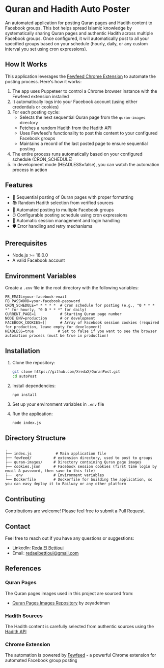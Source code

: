 # Quran and Hadith Auto Poster

An automated application for posting Quran pages and Hadith content to Facebook groups. This bot helps spread Islamic knowledge by systematically sharing Quran pages and authentic Hadith across multiple Facebook groups. Once configured, it will automatically post to all your specified groups based on your schedule (hourly, daily, or any custom interval you set using cron expressions).

## How It Works

This application leverages the [Fewfeed Chrome Extension](https://fewfeed.com/) to automate the posting process. Here's how it works:

1. The app uses Puppeteer to control a Chrome browser instance with the Fewfeed extension installed
2. It automatically logs into your Facebook account (using either credentials or cookies)
3. For each posting cycle:
   - Selects the next sequential Quran page from the `quran-images` directory
   - Fetches a random Hadith from the Hadith API
   - Uses Fewfeed's functionality to post this content to your configured Facebook groups
   - Maintains a record of the last posted page to ensure sequential posting
4. The entire process runs automatically based on your configured schedule (CRON_SCHEDULE)
5. In development mode (HEADLESS=false), you can watch the automation process in action

## Features

- 🕌 Sequential posting of Quran pages with proper formatting
- 📚 Random Hadith selection from verified sources
- 👥 Automated posting to multiple Facebook groups
- ⏰ Configurable posting schedule using cron expressions
- 🔄 Automatic session management and login handling
- 🛡️ Error handling and retry mechanisms

## Prerequisites

- Node.js >= 18.0.0
- A valid Facebook account

## Environment Variables

Create a `.env` file in the root directory with the following variables:

```env
FB_EMAIL=your-facebook-email
FB_PASSWORD=your-facebook-password
CRON_SCHEDULE=* * * * *  # Cron schedule for posting (e.g., "0 * * * *" for hourly, "0 0 * * *" for daily)
CURRENT_PAGE=1           # Starting Quran page number
NODE_ENV=production      # or development
FACEBOOK_COOKIES=[]      # Array of Facebook session cookies (required for production, leave empty for development)
HEADLESS=true           # Set to false if you want to see the browser automation process (must be true in production)
```

## Installation

1. Clone the repository:
   ```bash
   git clone https://github.com/XredaX/QuranPost.git
   cd autoPost
   ```

2. Install dependencies:
   ```bash
   npm install
   ```

3. Set up your environment variables in `.env` file

4. Run the application:
   ```bash
   node index.js
   ```

## Directory Structure

```
.
├── index.js           # Main application file
├── fewfeed/          # extension directory, used to post to groups
├── quran-images/     # Directory containing Quran page images
├── cookies.json      # Facebook session cookies (first time login by email & password, then save to this file)
├── .env              # Environment variables
└── Dockerfile        # Dockerfile for building the application, so you can easy deploy it to Railway or any other platform
```

## Contributing

Contributions are welcome! Please feel free to submit a Pull Request.

## Contact

Feel free to reach out if you have any questions or suggestions:

- LinkedIn: [Reda El Bettioui](https://www.linkedin.com/in/reda-el-bettioui/)
- Email: redaelbettioui@gmail.com

## References

### Quran Pages
The Quran pages images used in this project are sourced from:
- [Quran Pages Images Repository](https://github.com/zeyadetman/quran-pages-images) by zeyadetman

### Hadith Sources
The Hadith content is carefully selected from authentic sources using the [Hadith API](https://api.hadith.gading.dev/)

### Chrome Extension
The automation is powered by [Fewfeed](https://fewfeed.com/) - a powerful Chrome extension for automated Facebook group posting